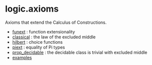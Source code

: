 logic.axioms
============

Axioms that extend the Calculus of Constructions.

* [funext](funext.lean) : function extensionality
* [classical](classical.lean) : the law of the excluded middle
* [hilbert](hilbert.lean) : choice functions
* [piext](piext.lean) : equality of Pi types
* [prop_decidable](prop_decidable.lean) : the decidable class is trivial with excluded middle
* [examples](examples/examples.md)